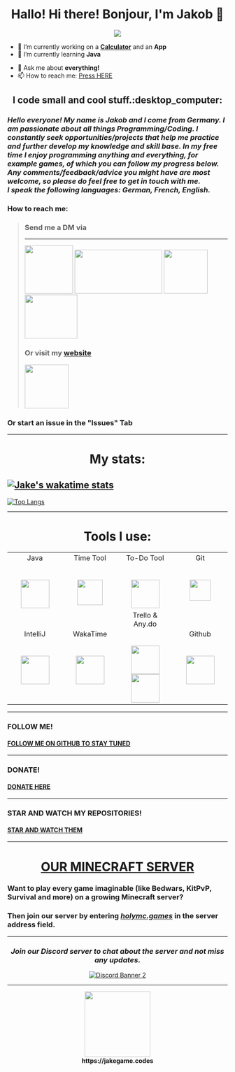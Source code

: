 <h1 align="center">Hallo! Hi there! Bonjour, I'm Jakob 👋</h1>


<!--
**JakeGame3/jakegame3** is a ✨ _special_ ✨ repository because its `README.md` (this file) appears on your GitHub profile.-->
<p align="center">
<img src="https://user-images.githubusercontent.com/71566988/122071368-fc17d000-cdf6-11eb-8f46-36354254a121.gif" />
</p>

- 🔭 I’m currently working on a [**Calculator**](https://github.com/BLITZ-GIT/TaschenrechnerGUI) and an **App**
- 🌱 I’m currently learning **Java**
<!-- 👯 I’m looking to collaborate on ...
- 🤔 I’m looking for help with ...-->
- 💬 Ask me about **everything!**
- 📫 How to reach me: [Press HERE](https://github.com/BLITZ-GIT/BLITZ-GIT/blob/main/README.md#send-me-a-dm-via-)
<!-- 😄 Pronouns: ...
- ⚡ Fun fact: ...
-->
<h2 align="center">I code small and cool stuff.:desktop_computer:</h2>


### *Hello everyone! My name is Jakob and I come from Germany. I am passionate about all things Programming/Coding. I constantly seek opportunities/projects that help me practice and further develop my knowledge and skill base. In my free time I enjoy programming anything and everything, for example games, of which you can follow my progress below.<br> Any comments/feedback/advice you might have are most welcome, so please do feel free to get in touch with me. <br>I speak the following languages: German, French, English.*

### How to reach me: <br>

> ### **Send me a DM via** <br>
> ****
>[<img src="https://user-images.githubusercontent.com/71566988/115141308-cb582c00-a03b-11eb-885e-ed3b4773ddbe.gif" width="110" height="110"/>](https://discordapp.com/users/601715164835741696 "Send me a MESSAGE via Discord")
>[<img src="https://media.giphy.com/media/iFgzUCWgxj7B22ik2K/giphy.gif" width="200" height="100"/>](https://www.reddit.com/user/JakeGame3 "Send me a MESSAGE via Reddit") 
>[<img src="https://media.giphy.com/media/ktfqJcs9AVf4HeDLFK/giphy.gif" width="100" height="100"/>](https://twitter.com/BLITZ__TWEET "Send me a MESSAGE via Twitter")
>[<img src="https://res.cloudinary.com/practicaldev/image/fetch/s--oRJctm5T--/c_limit%2Cf_auto%2Cfl_progressive%2Cq_66%2Cw_880/https://dev-to-uploads.s3.amazonaws.com/i/ow81dc1olanqq6kfefxl.gif" width="120" height="100"/>](https://dev.to/jblitz "Send me a MESSAGE via DEV")<br>
> ### **Or visit my [website](https://jakegame.codes)**
> [<img src="https://media.giphy.com/media/ZgTR3UQ9XAWDvqy9jv/giphy.gif" width="100" height="100"/>](https://jakegame.codes "VIEW MY WEBSITE!")
### Or start an issue in the "Issues" Tab
****
<h1 align="center">My stats:</h1>

[![Jake's wakatime stats](https://github-readme-stats.vercel.app/api/wakatime?username=jakegame)](https://github.com/anuraghazra/github-readme-stats)<br>
----
[![Top Langs](https://github-readme-stats.vercel.app/api/top-langs/?username=BLITZ-GIT&layout=compact)](https://github.com/anuraghazra/github-readme-stats)
****
<h1 align="center">Tools I use:</h1>
<table>
          <tr valign="top">
            <td width="25%" align="center">
              <span>Java</span><br><br><br>
              <img height="65px" src="https://cdn.svgporn.com/logos/java.svg">
            </td> 
              <td width="25%" align="center">
                <span>Time Tool</span><br><br><br>
                <img height="58px" src="https://user-images.githubusercontent.com/71566988/115965015-6f077780-a527-11eb-8851-a6ef9292bf57.png">
              </td>  
              <td width="25%" align="center">
                <span>To-Do Tool</span><br><br><br>
                <img height="65px" src="https://user-images.githubusercontent.com/71566988/115965223-68c5cb00-a528-11eb-9415-8d09aafd293e.png">
              </td> 
              <td width="25%" align="center">
                <span>Git</span><br><br><br>
                <img height="48px" src="https://cdn.svgporn.com/logos/git.svg">
              </td>
          <tr valign="mid">
          <td width="25%" align="center">
            <span>IntelliJ</span><br><br><br>
            <a href="https://www.jetbrains.com/idea/" target="_blank"><img height="65px" src="https://cdn.svgporn.com/logos/intellij-idea.svg"></a>
          </td> 
          <td width="25%" align="center">
            <span>WakaTime</span><br><br><br>
            <a href="https://wakatime.com/" target="_blank"><img height="65px" src="https://cdn.svgporn.com/logos/wakatime.svg"></a>
          </td> 
          <td width="25%" align="center">
            <span>Trello & Any.do</span><br><br><br>
            <a href="https://trello.com/" target="_blank"><img height="65px" src="https://cdn.svgporn.com/logos/trello.svg"></a>
            <a href="https://www.any.do/" target="_blank"><img height="65px" src="https://pbs.twimg.com/profile_images/1175878725898002432/RJlIQU1d_400x400.jpg"></a>
          </td>
          <td width="25%" align="center">
            <span>Github</span><br><br><br>
            <img height="65px" src="https://user-images.githubusercontent.com/71566988/115964832-97db3d00-a526-11eb-99d5-886ae12fe0ee.png">
          </td> 
      </table> 
      
      
****
### FOLLOW ME!
#### [FOLLOW ME ON GITHUB TO STAY TUNED](https://github.com/JakeGame3 "Follow")
****
### DONATE!
#### [DONATE HERE](https://paypal.me/jakegame3 "Donate")
****
### STAR AND WATCH MY REPOSITORIES!
#### [STAR AND WATCH THEM](https://github.com/JakeGame3?tab=repositories " Star and Watch")
****
<h1 align="center"><a href="https://github.com/HolyMC" target="_blank">OUR MINECRAFT SERVER</h1></a>


### Want to play every game imaginable (like Bedwars, KitPvP, Survival and more) on a growing Minecraft server?<br>
### Then join our server by entering <i><u>holymc.games</i></u> in the server address field.<br>
----
<h3 align="center"><i>Join our Discord server to chat about the server and not miss any updates.</i></h3>

<p align="center">
  <a href="https://discord.com/invite/W9hgq6DaMh"><img src="https://discordapp.com/api/guilds/835411217597071403/widget.png?style=banner2" alt="Discord Banner 2"/></a><br>
</p>

****

<p align="center">
  <a href="https://jakegame.codes" target="_blank"><img width="150" height="150" src="https://media.giphy.com/media/ZgTR3UQ9XAWDvqy9jv/giphy.gif"></a><br>
  <b>https://jakegame.codes</b>
</p>

